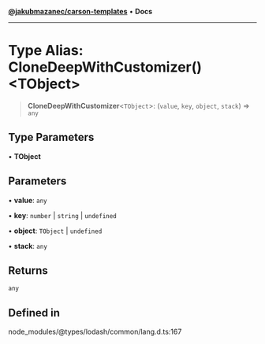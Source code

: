 [**@jakubmazanec/carson-templates**](../../../README.md) • **Docs**

---

# Type Alias: CloneDeepWithCustomizer()\<TObject\>

> **CloneDeepWithCustomizer**\<`TObject`\>: (`value`, `key`, `object`, `stack`) => `any`

## Type Parameters

• **TObject**

## Parameters

• **value**: `any`

• **key**: `number` \| `string` \| `undefined`

• **object**: `TObject` \| `undefined`

• **stack**: `any`

## Returns

`any`

## Defined in

node_modules/@types/lodash/common/lang.d.ts:167
